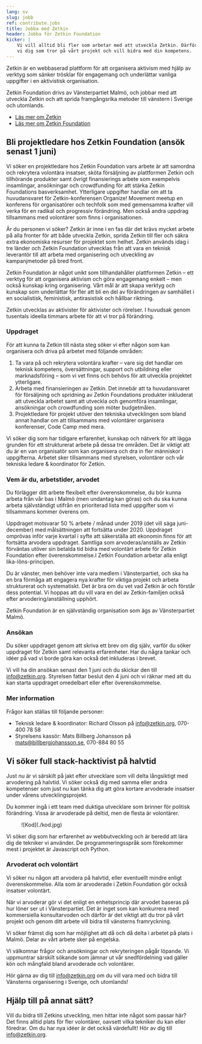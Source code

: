 ```yaml
---
lang: sv
slug: jobb
ref: contribute.jobs
title: Jobba med Zetkin
header: Jobba för Zetkin Foundation
kicker: |
    Vi vill alltid bli fler som arbetar med att utveckla Zetkin. Därför söker
    vi dig som tror på vårt projekt och vill bidra med din kompetens.
---
```


Zetkin är en webbaserad plattform för att organisera aktivism med hjälp av
verktyg som sänker trösklar för engagemang och underlättar vanliga
uppgifter i en aktivistisk organisation.

Zetkin Foundation drivs av Vänsterpartiet Malmö, och jobbar med att utveckla
Zetkin och att sprida framgångsrika metoder till vänstern i Sverige och
utomlands.

* [Läs mer om Zetkin](/sv/zetkin)
* [Läs mer om Zetkin Foundation](/sv/foundation)

## Bli projektledare hos Zetkin Foundation (ansök senast 1 juni)
Vi söker en projektledare hos Zetkin Foundation vars arbete är att samordna och rekrytera volontära insatser, sköta försäljning av plattformen Zetkin och tillhörande produkter samt övrigt finansierings arbete som exempelvis insamlingar, ansökningar och crowdfunding för att stärka Zetkin Foundations basverksamhet. Ytterligare uppgifter handlar om att ta huvudansvaret för Zetkin-konferensen Organize! Movement meetup en konferens för organisatörer och techfolk som med gemensamma krafter vill verka för en radikal och progressiv förändring. Men också andra uppdrag tillsammans med volontärer som finns i organisationen.

Är du personen vi söker? Zetkin är inne i en fas där det krävs mycket arbete på alla fronter för att både utveckla Zetkin, sprida Zetkin till fler och säkra extra ekonomiska resurser för projektet som helhet. Zetkin används idag i tre länder och Zetkin Foundation utvecklas från att vara en teknisk leverantör till att arbeta med organisering och utveckling av kampanjmetoder på bred front.

Zetkin Foundation är något unikt som tillhandahåller plattformen Zetkin – ett verktyg för att organisera aktivism och göra engagemang enkelt – men också kunskap kring organisering. Vårt mål är att skapa verktyg och kunskap som underlättar för fler att bli en del av förändringen av samhället i en socialistisk, feministisk, antirasistisk och hållbar riktning.

Zetkin utvecklas av aktivister för aktivister och rörelser. I huvudsak genom tusentals ideella timmars arbete för att vi tror på förändring.

### Uppdraget
För att kunna ta Zetkin till nästa steg söker vi efter någon som kan organisera och driva på arbetet med följande områden:

1. Ta vara på och rekrytera volontära krafter – vare sig det handlar om teknisk kompetens, översättningar, support och utbildning eller marknadsföring – som vi vet finns och behövs för att utveckla projektet ytterligare.
2. Arbeta med finansieringen av Zetkin. Det innebär att ta huvudansvaret för försäljning och spridning av Zetkin Foundations produkter inkluderat att utveckla arbetet samt att utveckla och genomföra insamlingar, ansökningar och crowdfunding som möter budgetmålen.
3. Projektledare för projekt utöver den tekniska utvecklingen som bland annat  handlar om att tillsammans med volontärer organisera konferenser, Code Camp med mera.

Vi söker dig som har tidigare erfarenhet, kunskap och nätverk för att lägga grunden för ett strukturerat arbete på dessa tre områden. Det är viktigt att du är en van organisatör som kan organisera och dra in  fler människor i uppgifterna. Arbetet sker tillsammans med styrelsen, volontärer och vår tekniska ledare & koordinator för Zetkin.

### Vem är du, arbetstider, arvodet
Du förlägger ditt arbete flexibelt efter överenskommelse, du bör kunna arbeta från vår bas i Malmö (men undantag kan göras) och du ska kunna arbeta självständigt utifrån en prioriterad lista med uppgifter som vi tillsammans kommer överens om.

Uppdraget motsvarar 50 % arbete / månad under 2019 (det vill säga juni-december) med målsättningen att fortsätta under 2020. Uppdraget omprövas inför varje kvartal i syfte att säkerställa att ekonomin finns för att fortsätta arvodera uppdraget. Samtliga som arvoderas/anställs av Zetkin förväntas utöver sin betalda tid bidra med volontärt arbete för Zetkin Foundation efter överenskommelse.I Zetkin Foundation arbetar alla enligt lika-löns-principen.

Du är vänster, men behöver inte vara medlem i Vänsterpartiet, och ska ha en bra förmåga att engagera nya krafter för viktiga projekt och arbeta strukturerat och systematiskt. Det är bra om du vet vad Zetkin är och förstår dess potential. Vi hoppas att du vill vara en del av Zetkin-familjen också efter arvodering/anställning upphört.


Zetkin Foundation är en självständig organisation som ägs av Vänsterpartiet Malmö.

### Ansökan
Du söker uppdraget genom att skriva ett brev om dig själv, varför du söker uppdraget för Zetkin samt relevanta erfarenheter. Har du några tankar och idéer på vad vi borde göra kan också det inkluderas i brevet.

Vi vill ha din ansökan senast den 1 juni och du skickar den till info@zetkin.org. Styrelsen fattar beslut den 4 juni och vi räknar med att du kan starta uppdraget omedelbart eller efter överenskommelse.

### Mer information
Frågor kan ställas till följande personer:

* Teknisk ledare & koordinator: Richard Olsson på info@zetkin.org, 070-400 78 58
* Styrelsens kassör: Mats Billberg Johansson på mats@billbergjohansson.se, 070-884 80 55

## Vi söker full stack-hacktivist på halvtid
Just nu är vi särskilt på jakt efter utvecklare som vill delta långsiktigt
med arvodering på halvtid. Vi söker också dig med samma eller andra
kompetenser som just nu kan tänka dig att göra kortare arvoderade insatser
under vårens utvecklingsprojekt.

Du kommer ingå i ett team med duktiga utvecklare som brinner för politisk
förändring. Vissa är arvoderade på deltid, men de flesta är volontärer.

<figure markdown="1">
![Kod](./kod.jpg)
</figure>

Vi söker dig som har erfarenhet av webbutveckling och är beredd att lära dig
de tekniker vi använder. De programmeringsspråk som förekommer mest i
projektet är Javascript och Python.

### Arvoderat och volontärt
Vi söker nu någon att arvodera på halvtid, eller eventuellt mindre enligt
överenskommelse. Alla som är arvoderade i Zetkin Foundation gör också
insatser volontärt.

När vi arvoderar gör vi det enligt en enhetsprincip där arvodet baseras på
hur löner ser ut i Vänsterpartiet. Det är inget som kan konkurrera med
kommersiella konsultarvoden och därför är det viktigt att du tror på vårt
projekt och genom ditt arbete vill bidra till vänsterns framryckning.

Vi söker främst dig som har möjlighet att då och då delta i arbetet på
plats i Malmö. Delar av vårt arbete sker på engelska.

Vi välkomnar frågor och ansökningar och rekryteringen pågår löpande. Vi
uppmuntrar särskilt sökande som jämnar ut vår snedfördelning vad gäller kön
och mångfald bland arvoderade och volontärer.

Hör gärna av dig till [info@zetkin.org](mailto:info@zetkin.org) om du vill
vara med och bidra till Vänsterns organisering i Sverige, och utomlands!

## Hjälp till på annat sätt?
Vill du bidra till Zetkins utveckling, men hittar inte något som passar här?
Det finns alltid plats för fler volontärer, oavsett vilka tekniker du kan
eller föredrar. Om du har nya idéer är det också värdefullt! Hör av dig till
[info@zetkin.org](mailto:info@zetkin.org).
